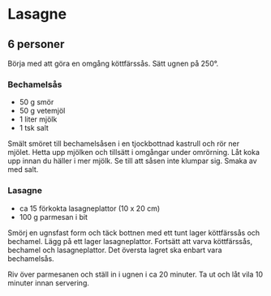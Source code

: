 Lasagne
=======

6 personer
----------

Börja med att göra en omgång köttfärssås. Sätt ugnen på 250°.

### Bechamelsås

-	50 g smör
-	50 g vetemjöl
-	1 liter mjölk
-	1 tsk salt

Smält smöret till bechamelsåsen i en tjockbottnad kastrull och rör ner mjölet. Hetta upp mjölken och tillsätt i omgångar under omrörning. Låt koka upp innan du häller i mer mjölk. Se till att såsen inte klumpar sig. Smaka av med salt.

### Lasagne

-	ca 15 förkokta lasagneplattor (10 x 20 cm)
-	100 g parmesan i bit

Smörj en ugnsfast form och täck bottnen med ett tunt lager köttfärssås och bechamel. Lägg på ett lager lasagneplattor. Fortsätt att varva köttfärssås, bechamel och lasagneplattor. Det översta lagret ska enbart vara bechamelsås.

Riv över parmesanen och ställ in i ugnen i ca 20 minuter. Ta ut och låt vila 10 minuter innan servering.
